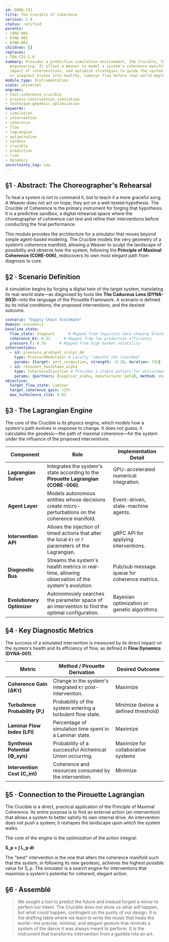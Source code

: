 ```yaml
---
id: DOMA-121
title: The Crucible of Coherence
version: 2.0
status: ratified
parents:
- CORE-006
- DYNA-001
- DYNA-003
children: []
replaces:
- TEN-CIS-1.0
summary: Provides a predictive simulation environment, the Crucible, for coherence
  engineering. It allows a Weaver to model a system's coherence manifold, test the
  impact of interventions, and optimize strategies to guide the system from turbulent
  or stagnant states into healthy, laminar flow before real-world deployment.
module_type: Instrumentation
scale: universal
engrams:
- tool:coherence_crucible
- process:intervention_simulation
- technique:geodesic_optimization
keywords:
- simulation
- intervention
- coherence
- flow
- lagrangian
- optimization
- sandbox
- crucible
- prediction
- risk
- dynamics
uncertainty_tag: Low
---
```

## §1 · Abstract: The Choreographer's Rehearsal

To heal a system is not to command it, but to teach it a more graceful song. A Weaver does not act on hope; they act on a well-tested hypothesis. The Crucible of Coherence is the primary instrument for forging that hypothesis. It is a predictive sandbox, a digital rehearsal space where the choreographer of coherence can test and refine their interventions before conducting the final performance.

This module provides the architecture for a simulator that moves beyond simple agent-based modeling. The Crucible models the very geometry of a system’s coherence manifold, allowing a Weaver to sculpt the landscape of possibility and observe how the system, following the **Principle of Maximal Coherence (CORE-006)**, rediscovers its own most elegant path from diagnosis to cure.

## §2 · Scenario Definition

A simulation begins by forging a digital twin of the target system, translating its real-world state—as diagnosed by tools like **The Caduceus Lens (DYNA-003)**—into the language of the Pirouette Framework. A scenario is defined by its initial conditions, the proposed interventions, and the desired outcome.

```yaml
scenario: "Supply Chain Stalemate"
domain: economics
baseline_state:
  flow_state: Stagnant      # Mapped from logistics data showing blockage
  coherence_Kτ: 0.31      # Mapped from low production efficiency
  pressure_Γ: 0.78      # Mapped from high market volatility
interventions:
  - id: pressure_gradient_sculpt_04
    type: PressureModulator # Locally "smooths the riverbed"
    params: {target: port_congestion, strength: -0.20, duration: 72h}
  - id: resonant_handshake_alpha
    type: CoherenceInjection # Provides a stable pattern for entrainment
    params: {partners: [supplier_alpha, manufacturer_beta], method: shared_risk_protocol}
objective:
  target_flow_state: Laminar
  target_coherence_gain: +25%
  max_turbulence_risk: 0.03
```

## §3 · The Lagrangian Engine

The core of the Crucible is its physics engine, which models how a system's path evolves in response to change. It does not guess; it calculates the geodesic—the path of maximal coherence—for the system under the influence of the proposed interventions.

| Component                | Role                                                                                                 | Implementation Detail                      |
| ------------------------ | ---------------------------------------------------------------------------------------------------- | ------------------------------------------ |
| **Lagrangian Solver**    | Integrates the system's state according to the **Pirouette Lagrangian (CORE-006)**.                  | GPU-accelerated numerical integration.     |
| **Agent Layer**          | Models autonomous entities whose decisions create micro-perturbations on the coherence manifold.       | Event-driven, state-machine agents.        |
| **Intervention API**     | Allows the injection of timed actions that alter the local `Kτ` or `Γ` parameters of the Lagrangian.   | gRPC API for applying interventions.       |
| **Diagnostic Bus**       | Streams the system's health metrics in real-time, allowing observation of the system's evolution.      | Pub/sub message queue for coherence metrics. |
| **Evolutionary Optimizer** | Autonomously searches the parameter space of an intervention to find the optimal configuration.         | Bayesian optimization or genetic algorithms. |

## §4 · Key Diagnostic Metrics

The success of a simulated intervention is measured by its direct impact on the system's health and its efficiency of flow, as defined in **Flow Dynamics (DYNA-001)**.

| Metric                        | Method / Pirouette Derivation                                   | Desired Outcome                        |
| ----------------------------- | --------------------------------------------------------------- | -------------------------------------- |
| **Coherence Gain (ΔKτ)**      | Change in the system's integrated `Kτ` post-intervention.       | Maximize                               |
| **Turbulence Probability (Pₜ)** | Probability of the system entering a turbulent flow state.      | Minimize (below a defined threshold)   |
| **Laminar Flow Index (LFI)**    | Percentage of simulation time spent in a Laminar state.         | Maximize                               |
| **Synthesis Potential (Φ_syn)**   | Probability of a successful Alchemical Union occurring.         | Maximize for collaborative systems     |
| **Intervention Cost (C_int)**   | Coherence and resources consumed by the intervention.           | Minimize                               |

## §5 · Connection to the Pirouette Lagrangian

The Crucible is a direct, practical application of the Principle of Maximal Coherence. Its entire purpose is to find an external action (an intervention) that allows a system to better satisfy its own internal drive. An intervention does not push a system; it reshapes the landscape upon which the system walks.

The core of the engine is the optimization of the action integral:

**S_p = ∫ L_p dt**

The "best" intervention is the one that alters the coherence manifold such that the system, in following its new geodesic, achieves the highest possible value for S_p. The simulator is a search engine for interventions that maximize a system's potential for coherent, elegant action.

## §6 · Assemblé

> We sought a tool to predict the future and instead forged a mirror to perfect our intent. The Crucible does not show us what *will* happen, but what *could* happen, contingent on the purity of our design. It is the drafting table where we learn to write the music that heals the world—the precise, minimal, and elegant gesture that reminds a system of the dance it was always meant to perform. It is the instrument that transforms intervention from a gamble into an art.